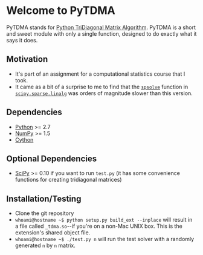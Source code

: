 # Welcome to PyTDMA
PyTDMA stands for [Python TriDiagonal Matrix
Algorithm](http://en.wikipedia.org/wiki/Tridiagonal_matrix_algorithm).
PyTDMA is a short and sweet module with only a single function, designed
to do exactly what it says it does.

## Motivation
* It's part of an assignment for a computational statistics course
  that I took.
* It came as a bit of a surprise to me to find that the
  [`spsolve`](http://docs.scipy.org/doc/scipy/reference/generated/scipy.sparse.linalg.spsolve.html#scipy.sparse.linalg.spsolve)
  function in
  [`scipy.sparse.linalg`](http://docs.scipy.org/doc/scipy/reference/sparse.linalg.html)
  was orders of magnitude slower than this version.

## Dependencies
* [Python](http://www.python.org) >= 2.7
* [NumPy](http://numpy.scipy.org) >= 1.5
* [Cython](http://cython.org)

## Optional Dependencies
* [SciPy](http://www.scipy.org/) >= 0.10 if you want to run `test.py`
  (it has some convenience functions for creating tridiagonal matrices)

## Installation/Testing
* Clone the git repository
* `whoami@hostname ~$ python setup.py build_ext --inplace` will result
  in a file called `_tdma.so`--if you're on a non-Mac UNIX box. This
  is the extension's shared object file.
* `whoami@hostname ~$ ./test.py n` will run the test solver with a randomly generated `n` by `n` matrix.
